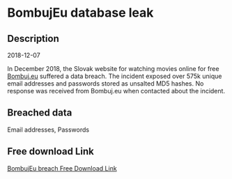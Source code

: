 # BombujEu database leak

## Description

2018-12-07

In December 2018, the Slovak website for watching movies online for free <a href="https://www.bombuj.eu" target="_blank" rel="noopener">Bombuj.eu</a> suffered a data breach. The incident exposed over 575k unique email addresses and passwords stored as unsalted MD5 hashes. No response was received from Bombuj.eu when contacted about the incident.

## Breached data

Email addresses, Passwords

## Free download Link

[BombujEu breach Free Download Link](https://link-to.net/1229997/893.9895112174022/dynamic/?r=aHR0cHM6Ly93d3cubWVkaWFmaXJlLmNvbS92aWV3L2xtWGxzNmoyZEk1dm01My9ib21idWouZXUvZmlsZQ==)